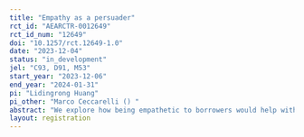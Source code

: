 ```yaml
---
title: "Empathy as a persuader"
rct_id: "AEARCTR-0012649"
rct_id_num: "12649"
doi: "10.1257/rct.12649-1.0"
date: "2023-12-04"
status: "in_development"
jel: "C93, D91, M53"
start_year: "2023-12-06"
end_year: "2024-01-31"
pi: "Lidingrong Huang"
pi_other: "Marco Ceccarelli () "
abstract: "We explore how being empathetic to borrowers would help with debt collections. In partnership with a leading debt collection agency in the Philippines, we randomise a group of collectors into two groups. One control group and one empathy-treated group. We collect data on the borrowers' willingness to pay and the agents' performance."
layout: registration
---
```


